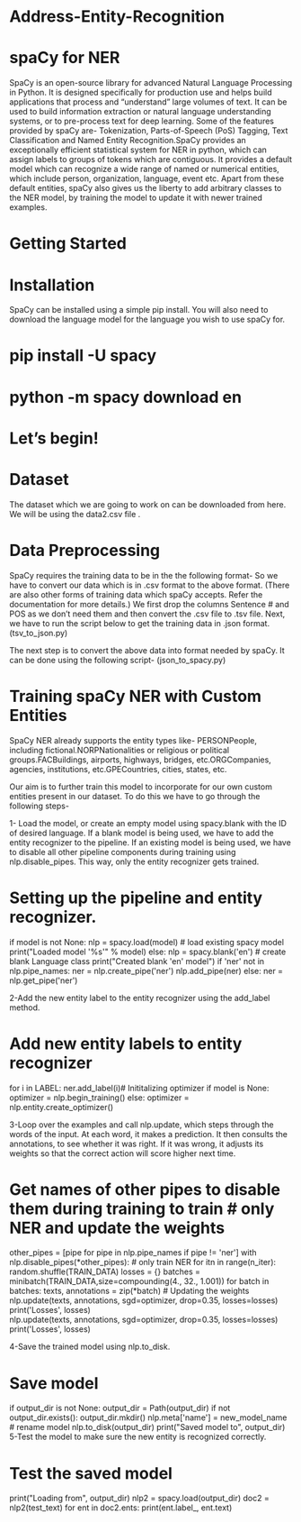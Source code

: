 # Address-Entity-Recognition

# spaCy for NER

SpaCy is an open-source library for advanced Natural Language Processing in Python. It is designed specifically for production use and helps build applications that process and “understand” large volumes of text. It can be used to build information extraction or natural language understanding systems, or to pre-process text for deep learning. Some of the features provided by spaCy are- Tokenization, Parts-of-Speech (PoS) Tagging, Text Classification and Named Entity Recognition.SpaCy provides an exceptionally efficient statistical system for NER in python, which can assign labels to groups of tokens which are contiguous. It provides a default model which can recognize a wide range of named or numerical entities, which include person, organization, language, event etc. Apart from these default entities, spaCy also gives us the liberty to add arbitrary classes to the NER model, by training the model to update it with newer trained examples.
# Getting Started
# Installation

   SpaCy can be installed using a simple pip install. You will also need to download the language model for the language you        wish to use spaCy for.

# pip install -U spacy 
# python -m spacy download en


# Let’s begin!
# Dataset

The dataset which we are going to work on can be downloaded from here. We will be using the data2.csv file .

# Data Preprocessing

 SpaCy requires the training data to be in the the following format-
 So we have to convert our data which is in .csv format to the above format. (There are also other forms of training data which spaCy accepts. Refer the documentation for more details.) We first drop the columns Sentence # and POS as we don’t need them and then convert the .csv file to .tsv file. Next, we have to run the script below to get the training data in .json format.(tsv_to_json.py)
 
 The next step is to convert the above data into format needed by spaCy. It can be done using the following script-
 (json_to_spacy.py)


# Training spaCy NER with Custom Entities

SpaCy NER already supports the entity types like- PERSONPeople, including fictional.NORPNationalities or religious or political groups.FACBuildings, airports, highways, bridges, etc.ORGCompanies, agencies, institutions, etc.GPECountries, cities, states, etc.

Our aim is to further train this model to incorporate for our own custom entities present in our dataset. To do this we have to go through the following steps-

1- Load the model, or create an empty model using spacy.blank with the ID of desired language. If a blank model is being used, we have to add the entity recognizer to the pipeline. If an existing model is being used, we have to disable all other pipeline components during training using nlp.disable_pipes. This way, only the entity recognizer gets trained.


# Setting up the pipeline and entity recognizer.
if model is not None:
    nlp = spacy.load(model)  # load existing spacy model
    print("Loaded model '%s'" % model)
else:
    nlp = spacy.blank('en')  # create blank Language class
    print("Created blank 'en' model")
if 'ner' not in nlp.pipe_names:
    ner = nlp.create_pipe('ner')
    nlp.add_pipe(ner)
else:
    ner = nlp.get_pipe('ner')

2-Add the new entity label to the entity recognizer using the add_label method.

 # Add new entity labels to entity recognizer
 for i in LABEL:
    ner.add_label(i)# Inititalizing optimizer
 if model is None:
    optimizer = nlp.begin_training()
 else:
    optimizer = nlp.entity.create_optimizer()



3-Loop over the examples and call nlp.update, which steps through the words of the input. At each word, it makes a prediction. It then consults the annotations, to see whether it was right. If it was wrong, it adjusts its weights so that the correct action will score higher next time.

# Get names of other pipes to disable them during training to train # only NER and update the weights

other_pipes = [pipe for pipe in nlp.pipe_names if pipe != 'ner']
with nlp.disable_pipes(*other_pipes):  # only train NER
    for itn in range(n_iter):
        random.shuffle(TRAIN_DATA)
        losses = {}
        batches = minibatch(TRAIN_DATA,size=compounding(4., 32., 1.001))
        for batch in batches:
            texts, annotations = zip(*batch) 
            # Updating the weights
            nlp.update(texts, annotations, sgd=optimizer, 
                       drop=0.35, losses=losses)
        print('Losses', losses)            
            nlp.update(texts, annotations, sgd=optimizer, 
                       drop=0.35, losses=losses)
        print('Losses', losses)

4-Save the trained model using nlp.to_disk.

# Save model 
if output_dir is not None:
    output_dir = Path(output_dir)
    if not output_dir.exists():
        output_dir.mkdir()
    nlp.meta['name'] = new_model_name  # rename model
    nlp.to_disk(output_dir)
    print("Saved model to", output_dir)
5-Test the model to make sure the new entity is recognized correctly.

# Test the saved model
print("Loading from", output_dir)
nlp2 = spacy.load(output_dir)
doc2 = nlp2(test_text)
for ent in doc2.ents:
    print(ent.label_, ent.text)
